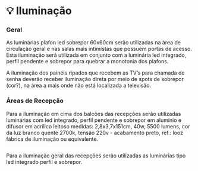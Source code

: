 # 💡 Iluminação

### Geral

As luminárias plafon led sobrepor 60x60cm serão utilizadas na área de circulação geral e nas salas mais intimistas que possuem portas de acesso. Esta iluminação será utilizada em conjunto com a luminária led integrado, perfil pendente e sobrepor para quebrar a monotonia dos plafons.&#x20;

A iluminação dos painéis ripados que recebem as TV’s para chamada de senha deverão receber iluminação direta por meio de spots de sobrepor (cor?), na área a mais onde não está localizada a televisão.&#x20;

### Áreas de Recepção

Para a iluminação em cima dos balcões das recepções serão utilizadas luminárias com led integrado, perfil pendente e sobrepor em alumínio e difusor em acrílico leitoso medidas: 2,8x3,7x151cm, 40w, 5500 lumens, cor da luz branco quente 2700k, tensão 220v - acabamento preto, ref.: looz fábrica de iluminação ou equivalente.

<figure><img src="https://lh7-us.googleusercontent.com/uJ8caWGae45JUnqhBBfnM4sTbrrEWcEMh1ANzMVfbpw1448GyGYl8symf4KY8mY3avd90gkPfClYcWo1ueadS9LjnsjeK45XOPBBqis9ppHv2T8Z62bg1ZuXaLvdbyex6KuzreeaRBlFbqFcJe7jAWk" alt=""><figcaption></figcaption></figure>

Para a iluminação geral das recepções serão utilizadas as luminárias tipo led integrado perfil e sobrepor.
